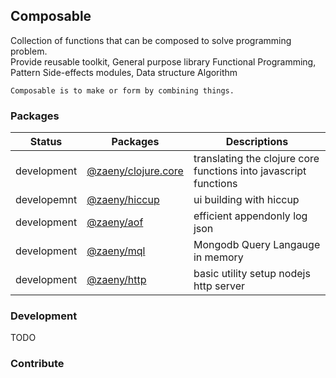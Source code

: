 ## Composable  
        
Collection of functions that can be composed to solve programming problem.  
Provide reusable toolkit, General purpose library Functional Programming, Pattern Side-effects modules, Data structure Algorithm

    Composable is to make or form by combining things.   
    

### Packages

| Status      | Packages                    | Descriptions                                                                     |
|-------------|-----------------------------|--------------------------------------------------------------------------------- |
| development | [@zaeny/clojure.core](./packages/clojure.core/readme.md)  | translating the clojure core functions into javascript functions |
| developemnt | [@zaeny/hiccup](./packages/hiccup/readme.md) | ui building with hiccup |
| development | [@zaeny/aof](./packages/aof/readme.md) | efficient appendonly log json |
| development | [@zaeny/mql](./packages/mql/readme.md) | Mongodb Query Langauge in memory |
| development | [@zaeny/http](./packages/http/readme.md) | basic utility setup nodejs http server |

### Development
TODO  

### Contribute

